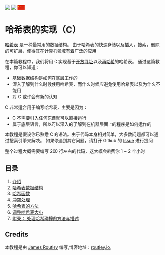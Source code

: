 [<img src="/.translations/flags/gb.png">](/README.md) [<img src="/.translations/flags/fr.png">](/.translations/fr/README.md) [<img src="/.translations/flags/cn.png">](/.translations/zh-cn/README.md)

# 哈希表的实现（C）

[哈希表](https://en.wikipedia.org/wiki/Hash_table) 是一种最常用的数据结构。 由于哈希表的快速存储以及插入，搜索，删除的可扩展，使得其在计算机领域有着广泛的应用

在本篇教程中，我们将用 C 实现基于[开放寻址](https://en.wikipedia.org/wiki/Open_addressing)以及[再哈希](https://en.wikipedia.org/wiki/Double_hashing)的哈希表。
通过这篇教程，你可以知道：

- 基础数据结构是如何在底层工作的
- 深入了解到什么时候使用哈希表，而什么时候应避免使用哈希表以及为什么不能用
- 对 C 或许会有新的认知

C 非常适合用于编写哈希表，主要是因为：

- C 不需要引入任何东西就可以直接运行
- 属于底层语言，所以可以深入的了解到在机器层面上的程序是如何运作的

本教程是假设你已熟悉 C 的语法。由于代码本身相对简单，大多数问题都可以通过搜索引擎来解决。
如果你遇到其它问题，请打开 Github 的 [Issue](https://github.com/yigger/write-a-hash-table/issues) 进行提问

整个过程大概需要编写 200 行左右的代码，这大概会耗费你 1 ~ 2 个小时

## 目录

1. [介绍](./01-introduction)
2. [哈希表数据结构](./02-hash-table)
3. [哈希函数](./03-hashing)
4. [冲突处理](./04-collisions)
5. [哈希表的方法](./05-methods)
6. [调整哈希表大小](./06-resizing)
7. [附录： 处理哈希碰撞的方法与描述](./07-appendix)

## Credits

本教程是由 [James Routley](https://twitter.com/james_routley) 编写,博客地址：[routley.io](https://routley.io)。
